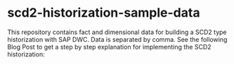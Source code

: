 # scd2-historization-sample-data
This repository contains fact and dimensional data for building a SCD2 type historization with SAP DWC. 
Data is separated by comma.
See the following Blog Post to get a step by step explanation for implementing the SCD2 historization:

